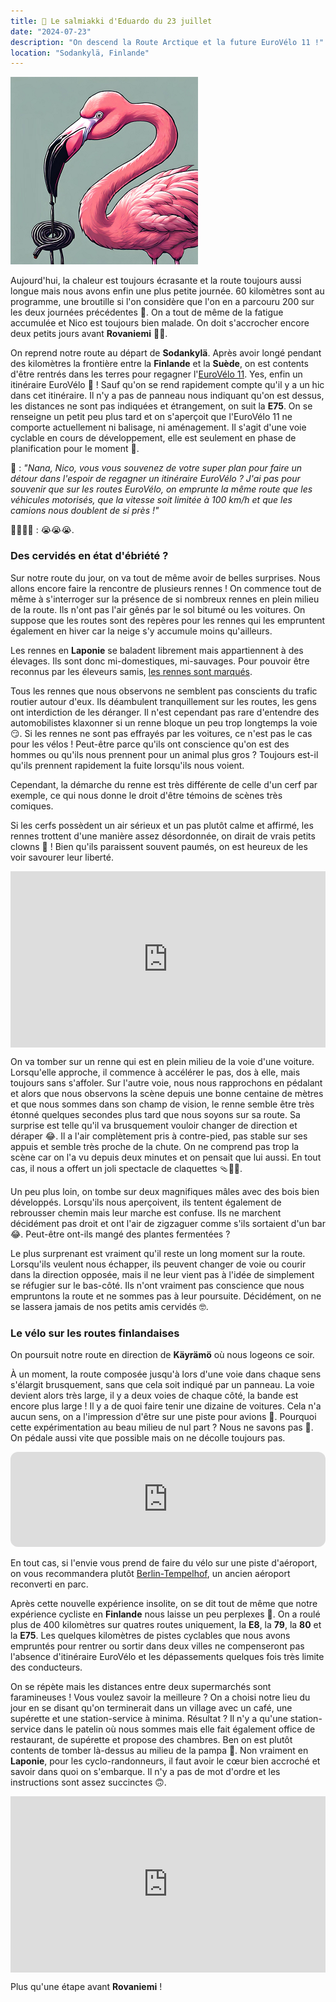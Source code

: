 ```yaml
---
title: 🍬 Le salmiakki d'Eduardo du 23 juillet
date: "2024-07-23"
description: "On descend la Route Arctique et la future EuroVélo 11 !"
location: "Sodankylä, Finlande"
---
```


![Salmiakki d'Eduardo](../salmiakki_eduardo.png)

Aujourd'hui, la chaleur est toujours écrasante et la route toujours aussi longue mais nous avons enfin une plus petite journée. 60 kilomètres sont au programme, une broutille si l'on considère que l'on en a parcouru 200 sur les deux journées précédentes 🤯. On a tout de même de la fatigue accumulée et Nico est toujours bien malade. On doit s'accrocher encore deux petits jours avant **Rovaniemi** ✌🏼.

On reprend notre route au départ de **Sodankylä**. Après avoir longé pendant des kilomètres la frontière entre la **Finlande** et la **Suède**, on est contents d'être rentrés dans les terres pour regagner l'[EuroVélo 11](https://en.eurovelo.com/ev11). Yes, enfin un itinéraire EuroVélo 🤩 ! Sauf qu'on se rend rapidement compte qu'il y a un hic dans cet itinéraire. Il n'y a pas de panneau nous indiquant qu'on est dessus, les distances ne sont pas indiquées et étrangement, on suit la **E75**. On se renseigne un petit peu plus tard et on s'aperçoit que l'EuroVélo 11 ne comporte actuellement ni balisage, ni aménagement. Il s'agit d'une voie cyclable en cours de développement, elle est seulement en phase de planification pour le moment 🫣.

🦩 : *"Nana, Nico, vous vous souvenez de votre super plan pour faire un détour dans l'espoir de regagner un itinéraire EuroVélo ? J'ai pas pour souvenir que sur les routes EuroVélo, on emprunte la même route que les véhicules motorisés, que la vitesse soit limitée à 100 km/h et que les camions nous doublent de si près !"*

👨🏼👩🏼 : 😭😭😭.

### Des cervidés en état d'ébriété ? 

Sur notre route du jour, on va tout de même avoir de belles surprises. Nous allons encore faire la rencontre de plusieurs rennes ! On commence tout de même à s'interroger sur la présence de si nombreux rennes en plein milieu de la route. Ils n'ont pas l'air gênés par le sol bitumé ou les voitures. 
On suppose que les routes sont des repères pour les rennes qui les empruntent également en hiver car la neige s'y accumule moins qu'ailleurs. 

Les rennes en **Laponie** se baladent librement mais appartiennent à des élevages. Ils sont donc mi-domestiques, mi-sauvages. Pour pouvoir être reconnus par les éleveurs samis, [les rennes sont marqués](https://www.je-papote.com/marquage-rennes-laponie.html).

Tous les rennes que nous observons ne semblent pas conscients du trafic routier autour d'eux. Ils déambulent tranquillement sur les routes, les gens ont interdiction de les déranger. Il n'est cependant pas rare d'entendre des automobilistes klaxonner si un renne bloque un peu trop longtemps la voie 😏. Si les rennes ne sont pas effrayés par les voitures, ce n'est pas le cas pour les vélos ! Peut-être parce qu'ils ont conscience qu'on est des hommes ou qu'ils nous prennent pour un animal plus gros ? Toujours est-il qu'ils prennent rapidement la fuite lorsqu'ils nous voient.

Cependant, la démarche du renne est très différente de celle d'un cerf par exemple, ce qui nous donne le droit d'être témoins de scènes très comiques.

Si les cerfs possèdent un air sérieux et un pas plutôt calme et affirmé, les rennes trottent d'une manière assez désordonnée, on dirait de vrais petits clowns 🤡 ! Bien qu'ils paraissent souvent paumés, on est heureux de les voir savourer leur liberté.

<div style="width: 100%; height: 0; position: relative; padding-bottom: 56%;"><iframe src="https://giphy.com/embed/wUrc9zZpRhRrW" style="top: 0; left: 0; width: 100%; height: 100%; position: absolute; border: 0;" allowfullscreen scrolling="no" allow="encrypted-media;" class="giphy-embed"></iframe></div> 

On va tomber sur un renne qui est en plein milieu de la voie d'une voiture. Lorsqu'elle approche, il commence à accélérer le pas, dos à elle, mais toujours sans s'affoler. Sur l'autre voie, nous nous rapprochons en pédalant et alors que nous observons la scène depuis une bonne centaine de mètres et que nous sommes dans son champ de vision, le renne semble être très étonné quelques secondes plus tard que nous soyons sur sa route. Sa surprise est telle qu'il va brusquement vouloir changer de direction et déraper 😂. Il a l'air complètement pris à contre-pied, pas stable sur ses appuis et semble très proche de la chute. On ne comprend pas trop la scène car on l'a vu depuis deux minutes et on pensait que lui aussi. En tout cas, il nous a offert un joli spectacle de claquettes 🩴🕺🏼.

Un peu plus loin, on tombe sur deux magnifiques mâles avec des bois bien développés. Lorsqu'ils nous aperçoivent, ils tentent également de rebrousser chemin mais leur marche est confuse. Ils ne marchent décidément pas droit et ont l'air de zigzaguer comme s'ils sortaient d'un bar 😂. Peut-être ont-ils mangé des plantes fermentées ?

Le plus surprenant est vraiment qu'il reste un long moment sur la route. Lorsqu'ils veulent nous échapper, ils peuvent changer de voie ou courir dans la direction opposée, mais il ne leur vient pas à l'idée de simplement se réfugier sur le bas-côté. Ils n'ont vraiment pas conscience que nous empruntons la route et ne sommes pas à leur poursuite. Décidément, on ne se lassera jamais de nos petits amis cervidés 🤓.

### Le vélo sur les routes finlandaises

On poursuit notre route en direction de **Käyrämö** où nous logeons ce soir.

À un moment, la route composée jusqu'à lors d'une voie dans chaque sens s'élargit brusquement, sans que cela soit indiqué par un panneau. La voie devient alors très large, il y a deux voies de chaque côté, la bande est encore plus large ! Il y a de quoi faire tenir une dizaine de voitures. Cela n'a aucun sens, on a l'impression d'être sur une piste pour avions 🛬. Pourquoi cette expérimentation au beau milieu de nul part ? Nous ne savons pas 🤣. On pédale aussi vite que possible mais on ne décolle toujours pas.

<iframe style="border-radius:12px" src="https://open.spotify.com/embed/track/5QrHfu4q83HjcFcRi2WlS3?utm_source=generator" width="100%" height="152" frameBorder="0" allow="autoplay; clipboard-write; encrypted-media; picture-in-picture" loading="lazy"></iframe>

En tout cas, si l'envie vous prend de faire du vélo sur une piste d'aéroport, on vous recommandera plutôt [Berlin-Tempelhof](https://www.thf-berlin.de/standort/tempelhofer-feld), un ancien aéroport reconverti en parc.

Après cette nouvelle expérience insolite, on se dit tout de même que notre expérience cycliste en **Finlande** nous laisse un peu perplexes 🤔. On a roulé plus de 400 kilomètres sur quatres routes uniquement, la **E8**, la **79**, la **80** et la **E75**. Les quelques kilomètres de pistes cyclables que nous avons empruntés pour rentrer ou sortir dans deux villes ne compenseront pas l'absence d'itinéraire EuroVélo et les dépassements quelques fois très limite des conducteurs.

On se répète mais les distances entre deux supermarchés sont faramineuses ! Vous voulez savoir la meilleure ? On a choisi notre lieu du jour en se disant qu'on terminerait dans un village avec un café, une supérette et une station-service à minima. Résultat ? Il n'y a qu'une station-service dans le patelin où nous sommes mais elle fait également office de restaurant, de supérette et propose des chambres. Ben on est plutôt contents de tomber là-dessus au milieu de la pampa 🤣. Non vraiment en **Laponie**, pour les cyclo-randonneurs, il faut avoir le cœur bien accroché et savoir dans quoi on s'embarque. Il n'y a pas de mot d'ordre et les instructions sont assez succinctes 🙃.

<div style="width: 100%; height: 0; position: relative; padding-bottom: 56%;"><iframe src="https://giphy.com/embed/w75aKYPPxOYFksxfFn" style="top: 0; left: 0; width: 100%; height: 100%; position: absolute; border: 0;" allowfullscreen scrolling="no" allow="encrypted-media;" class="giphy-embed"></iframe></div> 

Plus qu'une étape avant **Rovaniemi** !